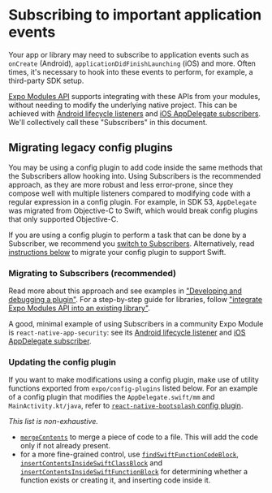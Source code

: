 # Subscribing to important application events

Your app or library may need to subscribe to application events such as `onCreate` (Android), `applicationDidFinishLaunching` (iOS) and more. Often times, it's necessary to hook into these events to perform, for example, a third-party SDK setup.

[Expo Modules API](https://docs.expo.dev/modules/overview/) supports integrating with these APIs from your modules, without needing to modify the underlying native project. This can be achieved with [Android lifecycle listeners](https://docs.expo.dev/modules/android-lifecycle-listeners/) and [iOS AppDelegate subscribers](https://docs.expo.dev/modules/appdelegate-subscribers/). We'll collectively call these "Subscribers" in this document.

## Migrating legacy config plugins

You may be using a config plugin to add code inside the same methods that the Subscribers allow hooking into. Using Subscribers is the recommended approach, as they are more robust and less error-prone, since they compose well with multiple listeners compared to modifying code with a regular expression in a config plugin. For example, in SDK 53, `AppDelegate` was migrated from Objective-C to Swift, which would break config plugins that only supported Objective-C.

If you are using a config plugin to perform a task that can be done by a Subscriber, we recommend you [switch to Subscribers](#migrating-to-subscribers-recommended). Alternatively, read [instructions below](#updating-the-config-plugin) to migrate your config plugin to support Swift.

### Migrating to Subscribers (recommended)

Read more about this approach and see examples in ["Developing and debugging a plugin"](https://docs.expo.dev/config-plugins/development-and-debugging/#ios-appdelegate). For a step-by-step guide for libraries, follow ["integrate Expo Modules API into an existing library"](https://docs.expo.dev/modules/existing-library/#subscribing-to-application-events).

A good, minimal example of using Subscribers in a community Expo Module is `react-native-app-security`: see its [Android lifecycle listener](https://github.com/bamlab/react-native-app-security/blob/c1a861cbd348f404ec18ffae90d1c9bdc66bc00d/android/src/main/java/tech/bam/rnas/AndroidReactActivityLifecycleListener.kt) and [iOS AppDelegate subscriber](https://github.com/bamlab/react-native-app-security/blob/c1a861cbd348f404ec18ffae90d1c9bdc66bc00d/ios/RNASAppLifecyleDelegate.swift).

### Updating the config plugin

If you want to make modifications using a config plugin, make use of utility functions exported from `expo/config-plugins` listed below. For an example of a config plugin that modifies the `AppDelegate.swift/mm` and `MainActivity.kt/java`, refer to [`react-native-bootsplash` config plugin](https://github.com/zoontek/react-native-bootsplash/blob/388d6be3d7082f60fdafe4bbfead73c17f00f0a8/src/expo.ts).

_This list is non-exhaustive._

- [`mergeContents`](https://github.com/expo/expo/blob/69b526e3584d33a6897d925bc645da5d2e21dbf3/packages/%40expo/config-plugins/src/utils/generateCode.ts#L35) to merge a piece of code to a file. This will add the code only if not already present.
- for a more fine-grained control, use [`findSwiftFunctionCodeBlock`](https://github.com/expo/expo/blob/ed38cf95cc4d819540f4576c3926bff55cab1d54/packages/%40expo/config-plugins/src/ios/codeMod.ts#L171), [`insertContentsInsideSwiftClassBlock`](https://github.com/expo/expo/blob/ed38cf95cc4d819540f4576c3926bff55cab1d54/packages/%40expo/config-plugins/src/ios/codeMod.ts#L236C17-L236C52) and [`insertContentsInsideSwiftFunctionBlock`](https://github.com/expo/expo/blob/ed38cf95cc4d819540f4576c3926bff55cab1d54/packages/%40expo/config-plugins/src/ios/codeMod.ts#L269) for determining whether a function exists or creating it, and inserting code inside it.
